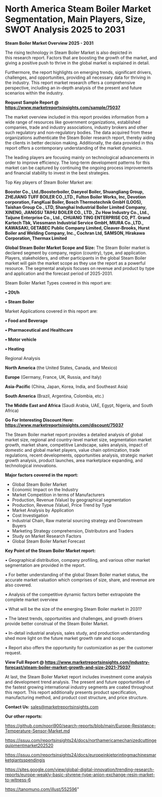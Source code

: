 # North America Steam Boiler Market Segmentation, Main Players, Size, SWOT Analysis 2025 to 2031

<Strong> Steam Boiler Market Overview 2025 - 2031</strong>

The rising technology in Steam Boiler Market is also depicted in this research report. Factors that are boosting the growth of the market, and giving a positive push to thrive in the global market is explained in detail.

Furthermore, the report highlights on emerging trends, significant drivers, challenges, and opportunities, providing all necessary data for thriving in the industry. This report market research offers a comprehensive perspective, including an in-depth analysis of the present and future scenarios within the industry.

<strong>Request Sample Report @ <a href=https://www.marketreportsinsights.com/sample/75037>https://www.marketreportsinsights.com/sample/75037</a></strong>

The market overview included in this report provides information from a wide range of resources like government organizations, established companies, trade and industry associations, industry brokers and other such regulatory and non-regulatory bodies. The data acquired from these organizations authenticate the Steam Boiler research report, thereby aiding the clients in better decision making. Additionally, the data provided in this report offers a contemporary understanding of the market dynamics.

The leading players are focusing mainly on technological advancements in order to improve efficiency. The long-term development patterns for this market can be captured by continuing the ongoing process improvements and financial stability to invest in the best strategies.

Top Key players of Steam Boiler Market are:

<strong>Booster Co., Ltd./Boosterboiler, Daeyeol Boiler, Shuangliang Group, ZHEJIANG TUFF BOILER CO.,LTD., Fulton Boiler Works, Inc, Devotion corporation, FangKuai Boiler, Bosch Thermotechnik GmbH (LOOS), Taishan Group Co., LTD, Shanghai Industrial Boiler Limited Company, XINENG, JIANGSU TAIHU BOILER CO., LTD., Zu How Industry Co., Ltd., Taijune Enterprise Co., Ltd., CHUANG TING ENTERPRISE CO, PT. Grand Kartech Tbk, Viessmann Industrial Service GmbH, MIURA Co.,LTD., KAWASAKI, GETABEC Public Company Limited, Cleaver-Brooks, Hurst Boiler and Welding Company, Inc., Cochran Ltd, SAMSON, Hirakawa Corporation, Thermax Limited</strong>

<strong><b>Global Steam Boiler Market Scope and Size:</b></strong>
The Steam Boiler market is declared segment by company, region (country), type, and application. Players, stakeholders, and other participants in the global Steam Boiler market will gain the market scope as they use the report as a powerful resource. The segmental analysis focuses on revenue and product by type and application and the forecast period of 2025-2031.

Steam Boiler Market Types covered in this report are:

<strong>• 20t/h

• Steam Boiler</strong>

Market Applications covered in this report are:

<strong>• Food and Beverage

• Pharmaceutical and Healthcare

• Motor vehicle

• Heating</strong> 

Regional Analysis

<strong>North America</strong> (the United States, Canada, and Mexico)

<strong>Europe</strong> (Germany, France, UK, Russia, and Italy)

<strong>Asia-Pacific</strong> (China, Japan, Korea, India, and Southeast Asia)

<strong>South America</strong> (Brazil, Argentina, Colombia, etc.)

<strong>The Middle East and Africa</strong> (Saudi Arabia, UAE, Egypt, Nigeria, and South Africa)

<strong>Go For Interesting Discount Here: <a href=https://www.marketreportsinsights.com/discount/75037>https://www.marketreportsinsights.com/discount/75037</a></strong>

The Steam Boiler market report provides a detailed analysis of global market size, regional and country-level market size, segmentation market growth, market share, competitive Landscape, sales analysis, impact of domestic and global market players, value chain optimization, trade regulations, recent developments, opportunities analysis, strategic market growth analysis, product launches, area marketplace expanding, and technological innovations.

<strong><b>Major factors covered in the report:</b></strong>
<ul>
  <li>Global Steam Boiler Market </li>
  <li>Economic Impact on the Industry</li>
  <li>Market Competition in terms of Manufacturers</li>
  <li>Production, Revenue (Value) by geographical segmentation</li>
  <li>Production, Revenue (Value), Price Trend by Type</li>
  <li>Market Analysis by Application</li>
  <li>Cost Investigation</li>
  <li>Industrial Chain, Raw material sourcing strategy and Downstream Buyers</li>
  <li>Marketing Strategy comprehension, Distributors and Traders</li>
  <li>Study on Market Research Factors</li>
  <li>Global Steam Boiler Market Forecast</li>
</ul>

<strong><b>Key Point of the Steam Boiler Market report:</b></strong>

• Geographical distribution, company profiling, and various other market segmentation are provided in the report.

• For better understanding of the global Steam Boiler market status, the accurate market valuation which comprises of size, share, and revenue are also covered.

• Analysis of the competitive dynamic factors better extrapolate the complete market overview

• What will be the size of the emerging Steam Boiler market in 2031?

• The latest trends, opportunities and challenges, and growth drivers provide better construal of the Steam Boiler Market.

• In-detail industrial analysis, sales study, and production understanding shed more light on the future market growth rate and scope.

• Report also offers the opportunity for customization as per the customer request.

<strong><b>View Full Report @ <a href=https://www.marketreportsinsights.com/industry-forecast/steam-boiler-market-growth-and-size-2021-75037>https://www.marketreportsinsights.com/industry-forecast/steam-boiler-market-growth-and-size-2021-75037</a></b></strong>


At last, the Steam Boiler Market report includes investment come analysis and development trend analysis. The present and future opportunities of the fastest growing international industry segments are coated throughout this report. This report additionally presents product specification, manufacturing method, and product cost structure, and price structure.

<strong>Contact Us:</strong>
sales@marketreportsinsights.com

<strong>Our other reports:</strong>

<a href=https://github.com/noori900/search-reports/blob/main/Europe-Resistance-Temperature-Sensor-Market.md>https://github.com/noori900/search-reports/blob/main/Europe-Resistance-Temperature-Sensor-Market.md</a>

<a href=https://issuu.com/reportsinsights24/docs/northamericamechanizedcuttingequipmentmarket202520>https://issuu.com/reportsinsights24/docs/northamericamechanizedcuttingequipmentmarket202520</a>

<a href=https://issuu.com/reportsinsights24/docs/europeinkjetprintingmachinesmarketgiantsspendingis>https://issuu.com/reportsinsights24/docs/europeinkjetprintingmachinesmarketgiantsspendingis</a>

<a href=https://sites.google.com/view/global-digital-innovation/trending-research-reports/europe-weakly-basic-styrene-type-anion-exchange-resin-market-to-witness-6>https://sites.google.com/view/global-digital-innovation/trending-research-reports/europe-weakly-basic-styrene-type-anion-exchange-resin-market-to-witness-6</a>

<a href=https://tanomuno.com/illust/552596>https://tanomuno.com/illust/552596</a>"
